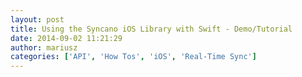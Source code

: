 ```yaml
---
layout: post
title: Using the Syncano iOS Library with Swift - Demo/Tutorial
date: 2014-09-02 11:21:29
author: mariusz
categories: ['API', 'How Tos', 'iOS', 'Real-Time Sync']
---
```

